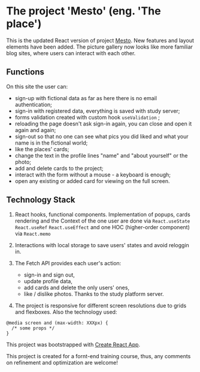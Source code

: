 # The project 'Меsto' (eng. 'The place')

This is the updated React version of project [Mesto](https://github.com/barbylka/mesto-react). New features and layout elements have been added. The picture gallery now looks like more familiar blog sites, where users can interact with each other.

## Functions

On this site the user can:

- sign-up with fictional data as far as here there is no email authentication;
- sign-in with registered data, everything is saved with study server;
- forms validation created with custom hook `useValidation` ;
- reloading the page doesn't ask sign-in again, you can close and open it again and again;
- sign-out so that no one can see what pics you did liked and what your name is in the fictional world;
- like the places' cards;
- change the text in the profile lines "name" and "about yourself" or the photo;
- add and delete cards to the project;
- interact with the form without a mouse - a keyboard is enough;
- open any existing or added card for viewing on the full screen.

## Technology Stack

1. React hooks, functional components. Implementation of popups, cards rendering and the Context of the one user are done via `React.useState` `React.useRef` `React.useEffect` and one HOC (higher-order component) via `React.memo`

2. Interactions with local storage to save users' states and avoid reloggin in.

3. The Fetch API provides each user's action:

   - sign-in and sign out,
   - update profile data,
   - add cards and delete the only users' ones,
   - like / dislike photos. Thanks to the study platform server.

4. The project is responsive for different screen resolutions due to grids and flexboxes. Also the technology used:

```
@media screen and (max-width: XXXpx) {
  /* some props */
}
```

This project was bootstrapped with [Create React App](https://github.com/facebook/create-react-app).

This project is created for a fornt-end training course, thus, any comments on refinement and optimization are welcome!
